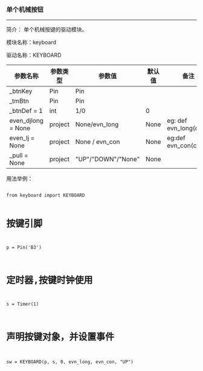 ### 单个机械按钮
---
简介：
单个机械按键的驱动模块。


模块名称：keyboard

驱动名称：KEYBOARD

| 参数名称 | 参数类型 | 参数值 | 默认值 | 备注 |
| -- | -- | -- | -- | -- |
| \_btnKey | Pin | Pin
| \_tmBtn | Pin | Pin
| \_btnDef = 1 | int | 1/0 | 0 |
| even_djlong = None | project | None/evn_long | None | eg: def evn_long(con): |
| even_lj = None | project | None / evn_con | None | eg:def evn_con(con): |
| \_pull = None | project | "UP"/"DOWN"/"None" | None |



用法举例：

<code>
from keyboard import KEYBOARD

# 按键引脚
p = Pin('B3')

# 定时器,按键时钟使用
s = Timer(1)

# 声明按键对象，并设置事件
sw = KEYBOARD(p, s, 0, evn_long, evn_con, "UP")
</code>
